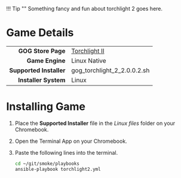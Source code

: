 !!! Tip ""
    Something fancy and fun about torchlight 2 goes here.

# Game Details

|  |  |
|--:|:--|
| **GOG Store Page** | [Torchlight II](https://www.gog.com/en/game/torchlight_ii) |
| **Game Engine** | Linux Native |
| **Supported Installer** | gog_torchlight_2_2.0.0.2.sh |
| **Installer System** | Linux |

# Installing Game
1. Place the **Supported Installer** file in the *Linux files* folder on your Chromebook.
1. Open the Terminal App on your Chromebook.
1. Paste the following lines into the terminal.

   ~~~bash
   cd ~/git/smoke/playbooks
   ansible-playbook torchlight2.yml
   ~~~
